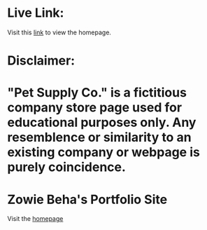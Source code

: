 # Live Link:
Visit this [link](https://1zzowiebeha.github.io/) to view the homepage.

# Disclaimer:
"Pet Supply Co." is a fictitious company store page used for educational purposes only. Any resemblence or similarity to an existing company or webpage is purely coincidence.
=======
# Zowie Beha's Portfolio Site

Visit the [homepage](https://1zzowiebeha.github.io )
